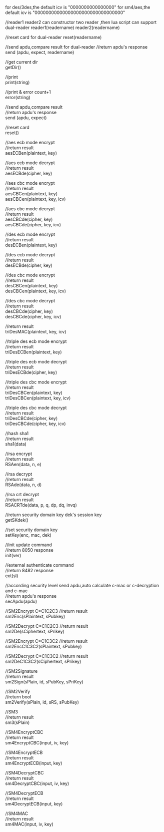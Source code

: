 ﻿for des/3des,the default icv is "0000000000000000"
for sm4/aes,the default icv is "00000000000000000000000000000000"

//reader1 reader2 can constructor two reader ,then lua script can support dual-reader
reader1(readername)
reader2(readername)

//reset card  for dual-reader
reset(readername)  

//send apdu,compare result  for dual-reader
//return apdu's response  
send (apdu, expect, readername)  



//get current dir  
getDir()  


//print  
print(string)  


//print & error count+1  
error(string)  


//send apdu,compare result  
//return apdu's response  
send (apdu, expect)  


//reset card  
reset()  


//aes ecb mode encrypt  
//return result  
aesECBen(plaintext, key)  


//aes ecb mode decrypt  
//return result  
aesECBde(cipher, key)  

//aes cbc mode encrypt  
//return result  
aesCBCen(plaintext, key)  
aesCBCen(plaintext, key, icv) 

//aes cbc mode decrypt  
//return result  
aesCBCde(cipher, key)  
aesCBCde(cipher, key, icv)  


//des ecb mode encrypt  
//return result  
desECBen(plaintext, key)  


//des ecb mode decrypt  
//return result  
desECBde(cipher, key)  

//des cbc mode encrypt  
//return result  
desCBCen(plaintext, key)  
desCBCen(plaintext, key, icv) 

//des cbc mode decrypt  
//return result  
desCBCde(cipher, key)  
desCBCde(cipher, key, icv)  


//return result  
triDesMAC(plaintext, key, icv)  


//triple des ecb mode encrypt  
//return result  
triDesECBen(plaintext, key)  


//triple des ecb mode decrypt  
//return result  
triDesECBde(cipher, key)  


//triple des cbc mode encrypt  
//return result  
triDesCBCen(plaintext, key)  
triDesCBCen(plaintext, key, icv)  


//triple des cbc mode decrypt  
//return result  
triDesCBCde(cipher, key)  
triDesCBCde(cipher, key, icv) 

//hash sha1  
//return result  
sha1(data)  


//rsa encrypt  
//return result  
RSAen(data, n, e)  


//rsa decrypt  
//return result  
RSAde(data, n, d) 


//rsa crt decrypt  
//return result  
RSACRTde(data, p, q, dp, dq, invq)  


//return security domain key dek's session key  
getSKdek()  


//set security domain key  
setKey(enc, mac, dek)  


//init update command  
//return 8050 response  
init(ver)  


//external authenticate command  
//return 8482 response  
ext(sl) 


//according security level send apdu,auto calculate c-mac or c-decryption and c-mac  
//return apdu's response  
secApdu(apdu) 


//SM2Encrypt  C=C1C2C3
//return result   
sm2Enc(sPlaintext, sPubkey)  

//SM2Decrypt  C=C1C2C3
//return result  
sm2De(sCiphertext, sPrikey)  

//SM2Encrypt  C=C1C3C2
//return result   
sm2EncC1C3C2(sPlaintext, sPubkey)  

//SM2Decrypt  C=C1C3C2
//return result  
sm2DeC1C3C2(sCiphertext, sPrikey)  

//SM2Signature  
//return result  
sm2Sign(sPlain, id, sPubKey, sPriKey)  

//SM2Verify  
//return bool  
sm2Verify(sPlain, id, sRS, sPubKey)  

//SM3  
//return result  
sm3(sPlain)  

//SM4EncryptCBC  
//return result  
sm4EncryptCBC(input, iv, key)  

//SM4EncryptECB  
//return result  
sm4EncryptECB(input, key)  

//SM4DecryptCBC  
//return result  
sm4DecryptCBC(input, iv, key)  

//SM4DecryptECB  
//return result  
sm4DecryptECB(input, key)  


//SM4MAC  
//return result  
sm4MAC(input, iv, key)  


